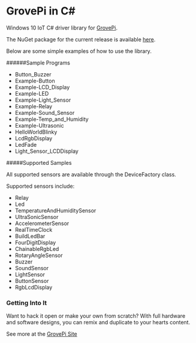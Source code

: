 # GrovePi in C#
Windows 10 IoT C# driver library for [GrovePi](https://www.nuget.org/packages/GrovePi/).

The NuGet package for the current release is available [here](https://www.nuget.org/packages/GrovePi/).

Below are some simple examples of how to use the library.

######Sample Programs
* Button_Buzzer
* Example-Button
* Example-LCD_Display
* Example-LED
* Example-Light_Sensor
* Example-Relay
* Example-Sound_Sensor
* Example-Temp_and_Humidity
* Example-Ultrasonic
* HelloWorldBlinky
* LcdRgbDisplay
* LedFade
* Light_Sensor_LCDDisplay

#####Supported Samples

All supported sensors are available through the DeviceFactory class.

Supported sensors include:
- Relay
- Led
- TemperatureAndHumiditySensor
- UltraSonicSensor
- AccelerometerSensor
- RealTimeClock
- BuildLedBar
- FourDigitDisplay
- ChainableRgbLed
- RotaryAngleSensor
- Buzzer
- SoundSensor
- LightSensor
- ButtonSensor
- RgbLcdDisplay


### Getting Into It
Want to hack it open or make your own from scratch? With full hardware and software designs, you can remix and duplicate to your hearts content.

See more at the [GrovePi Site](http://dexterindustries.com/GrovePi/)
